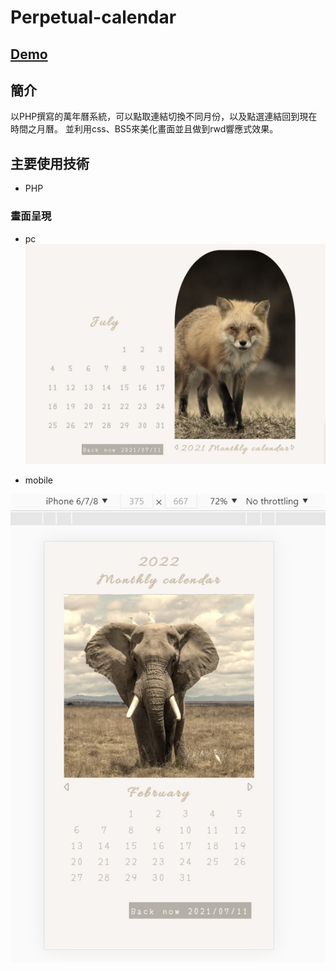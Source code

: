 # Perpetual-calendar

## [Demo](http://220.128.133.15/s1100218/backEnd/php_calender/?year=2021&month=07)


## 簡介
以PHP撰寫的萬年曆系統，可以點取連結切換不同月份，以及點選連結回到現在時間之月曆。 並利用css、BS5來美化畫面並且做到rwd響應式效果。

## 主要使用技術
* PHP

### 畫面呈現
* pc
![image](https://github.com/a120220ms25/php_monthlyCalendar/blob/master/php_calender.jpg)


* mobile

![image](https://github.com/a120220ms25/php_monthlyCalendar/blob/master/php_calender_mobile.jpg?raw=true)



